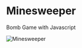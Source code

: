 # Minesweeper
Bomb Game with Javascript

![Minesweeper](https://user-images.githubusercontent.com/65959791/143396521-53c1daed-83bc-4f63-8e98-77ff098eab35.png)
